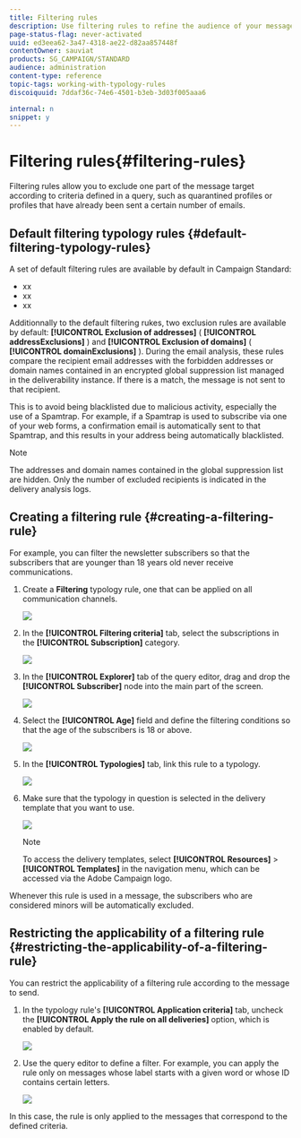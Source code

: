 ```yaml
---
title: Filtering rules
description: Use filtering rules to refine the audience of your messages.
page-status-flag: never-activated
uuid: ed3eea62-3a47-4318-ae22-d82aa857448f
contentOwner: sauviat
products: SG_CAMPAIGN/STANDARD
audience: administration
content-type: reference
topic-tags: working-with-typology-rules
discoiquuid: 7ddaf36c-74e6-4501-b3eb-3d03f005aaa6

internal: n
snippet: y
---
```


# Filtering rules{#filtering-rules}

Filtering rules allow you to exclude one part of the message target according to criteria defined in a query, such as quarantined profiles or profiles that have already been sent a certain number of emails.

## Default filtering typology rules {#default-filtering-typology-rules}

A set of default filtering rules are available by default in Campaign Standard:

* xx
* xx
* xx

Additionnally to the default filtering rukes, two exclusion rules are available by default: **[!UICONTROL Exclusion of addresses]** ( **[!UICONTROL addressExclusions]** ) and **[!UICONTROL Exclusion of domains]** ( **[!UICONTROL domainExclusions]** ). During the email analysis, these rules compare the recipient email addresses with the forbidden addresses or domain names contained in an encrypted global suppression list managed in the deliverability instance. If there is a match, the message is not sent to that recipient.

This is to avoid being blacklisted due to malicious activity, especially the use of a Spamtrap. For example, if a Spamtrap is used to subscribe via one of your web forms, a confirmation email is automatically sent to that Spamtrap, and this results in your address being automatically blacklisted.

>[!NOTE]
>
>The addresses and domain names contained in the global suppression list are hidden. Only the number of excluded recipients is indicated in the delivery analysis logs.

## Creating a filtering rule {#creating-a-filtering-rule}

For example, you can filter the newsletter subscribers so that the subscribers that are younger than 18 years old never receive communications.

1. Create a **Filtering** typology rule, one that can be applied on all communication channels.

   ![](assets/typology_create-rule.png)

1. In the **[!UICONTROL Filtering criteria]** tab, select the subscriptions in the **[!UICONTROL Subscription]** category.

   ![](assets/typology_create-rule-subscription.png)

1. In the **[!UICONTROL Explorer]** tab of the query editor, drag and drop the **[!UICONTROL Subscriber]** node into the main part of the screen.

   ![](assets/typology_create-rule-subscriber.png)

1. Select the **[!UICONTROL Age]** field and define the filtering conditions so that the age of the subscribers is 18 or above.

   ![](assets/typology_create-rule-age.png)

1. In the **[!UICONTROL Typologies]** tab, link this rule to a typology.

   ![](assets/typology_create-rule-typology.png)

1. Make sure that the typology in question is selected in the delivery template that you want to use.

   ![](assets/typology_template.png)

   >[!NOTE]
   >
   >To access the delivery templates, select **[!UICONTROL Resources]** > **[!UICONTROL Templates]** in the navigation menu, which can be accessed via the Adobe Campaign logo.

Whenever this rule is used in a message, the subscribers who are considered minors will be automatically excluded.

## Restricting the applicability of a filtering rule {#restricting-the-applicability-of-a-filtering-rule}

You can restrict the applicability of a filtering rule according to the message to send.

1. In the typology rule's **[!UICONTROL Application criteria]** tab, uncheck the **[!UICONTROL Apply the rule on all deliveries]** option, which is enabled by default.

   ![](assets/typology_limit.png)

1. Use the query editor to define a filter. For example, you can apply the rule only on messages whose label starts with a given word or whose ID contains certain letters.

   ![](assets/typology_limit-rule.png)

In this case, the rule is only applied to the messages that correspond to the defined criteria.
